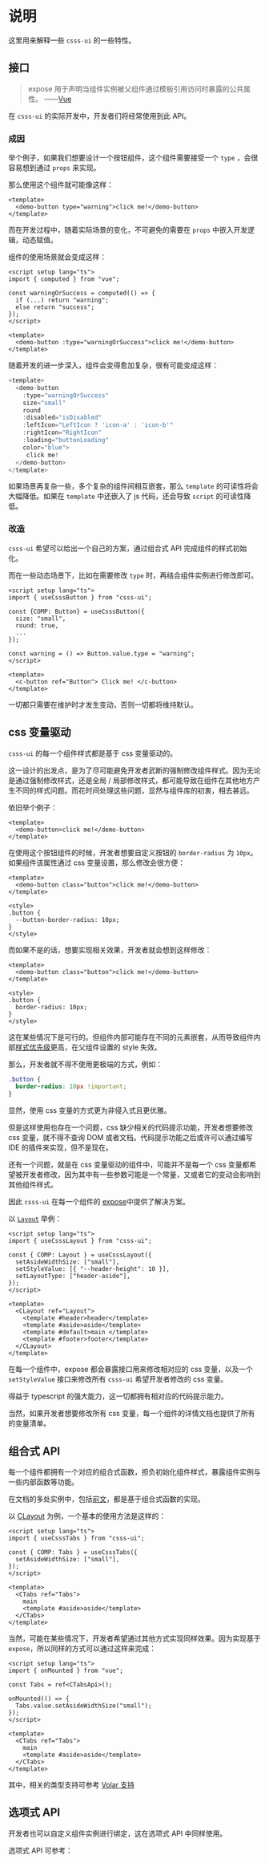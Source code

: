 # 说明

这里用来解释一些 `csss-ui` 的一些特性。

## 接口

> expose 用于声明当组件实例被父组件通过模板引用访问时暴露的公共属性。 ——[Vue](https://cn.vuejs.org/api/options-state.html#expose)

在 `csss-ui` 的实际开发中，开发者们将经常使用到此 API。

### 成因

举个例子，如果我们想要设计一个按钮组件，这个组件需要接受一个 `type` ，会很容易想到通过 `props` 来实现。

那么使用这个组件就可能像这样：

```vue
<template>
  <demo-button type="warning">click me!</demo-button>
</template>
```

而在开发过程中，随着实际场景的变化，不可避免的需要在 `props` 中嵌入开发逻辑，动态赋值。

组件的使用场景就会变成这样：

```vue
<script setup lang="ts">
import { computed } from "vue";

const warningOrSuccess = computed(() => {
  if (...) return "warning";
  else return "success";
});
</script>

<template>
  <demo-button :type="warningOrSuccess">click me!</demo-button>
</template>
```

随着开发的进一步深入，组件会变得愈加复杂，很有可能变成这样：

```js
<template>
  <demo-button
    :type="warningOrSuccess"
    size="small"
    round
    :disabled="isDisabled"
    :leftIcon="LeftIcon ? 'icon-a' : 'icon-b'"
    :rightIcon="RightIcon"
    :loading="buttonLoading"
    color="blue">
     click me!
  </demo-button>
</template>
```

如果场景再复杂一些，多个复杂的组件间相互嵌套，那么 `template` 的可读性将会大幅降低。如果在 `template` 中还嵌入了 js 代码，还会导致 `script` 的可读性降低。

### 改造

`csss-ui` 希望可以给出一个自己的方案，通过组合式 API 完成组件的样式初始化。

而在一些动态场景下，比如在需要修改 `type` 时，再结合组件实例进行修改即可。

```vue
<script setup lang="ts">
import { useCsssButton } from "csss-ui";

const {COMP: Button} = useCsssButton({
  size: "small",
  round: true,
  ...
});

const warning = () => Button.value.type = "warning";
</script>

<template>
  <c-button ref="Button"> Click me! </c-button>
</template>
```

一切都只需要在维护时才发生变动，否则一切都将维持默认。

## css 变量驱动

`csss-ui` 的每一个组件样式都是基于 css 变量驱动的。

这一设计的出发点，是为了尽可能避免开发者武断的强制修改组件样式。因为无论是通过强制修改样式，还是全局 / 局部修改样式，都可能导致在组件在其他地方产生不同的样式问题。而花时间处理这些问题，显然与组件库的初衷，相去甚远。

依旧举个例子：

```vue
<template>
  <demo-button>click me!</demo-button>
</template>
```

在使用这个按钮组件的时候，开发者想要自定义按钮的 `border-radius` 为 `10px`。如果组件该属性通过 css 变量设置，那么修改会很方便：

```vue
<template>
  <demo-button class="button">click me!</demo-button>
</template>

<style>
.button {
  --button-border-radius: 10px;
}
</style>
```

而如果不是的话，想要实现相关效果，开发者就会想到这样修改：

```vue
<template>
  <demo-button class="button">click me!</demo-button>
</template>

<style>
.button {
  border-radius: 10px;
}
</style>
```

这在某些情况下是可行的。但组件内部可能存在不同的元素嵌套，从而导致组件内部[样式优先级](https://developer.mozilla.org/zh-CN/docs/Web/CSS/Specificity)更高，在父组件设置的 style 失效。

那么，开发者就不得不使用更极端的方式，例如：

```css
.button {
  border-radius: 10px !important;
}
```

显然，使用 css 变量的方式更为非侵入式且更优雅。

但是这样使用也存在一个问题，css 缺少相关的代码提示功能，开发者想要修改 css 变量，就不得不查询 DOM 或者文档。代码提示功能之后或许可以通过编写 IDE 的插件来实现，但不是现在。

还有一个问题，就是在 css 变量驱动的组件中，可能并不是每一个 css 变量都希望被开发者修改，因为其中有一些参数可能是一个常量，又或者它的变动会影响到其他组件样式。

因此 `csss-ui` 在每一个组件的 [expose](#expose)中提供了解决方案。

以 [`Layout`](./layout.md) 举例：

```vue
<script setup lang="ts">
import { useCsssLayout } from "csss-ui";

const { COMP: Layout } = useCsssLayout({
  setAsideWidthSize: ["small"],
  setStyleValue: [{ "--header-height": 10 }],
  setLayoutType: ["header-aside"],
});
</script>

<template>
  <CLayout ref="Layout">
    <template #header>header</template>
    <template #aside>aside</template>
    <template #default>main </template>
    <template #footer>footer</template>
  </CLayout>
</template>
```

在每一个组件中，expose 都会暴露接口用来修改相对应的 css 变量，以及一个 `setStyleValue` 接口来修改所有 `csss-ui` 希望开发者修改的 css 变量。

得益于 typescript 的强大能力，这一切都拥有相对应的代码提示能力。

当然，如果开发者想要修改所有 css 变量，每一个组件的详情文档也提供了所有的变量清单。

## 组合式 API

每一个组件都拥有一个对应的组合式函数，担负初始化组件样式，暴露组件实例与一些内部函数等功能。

在文档的多处实例中，包括[前文](#改造)，都是基于组合式函数的实现。

以 [CLayout](./layout.md) 为例，一个基本的使用方法是这样的：

```vue
<script setup lang="ts">
import { useCsssTabs } from "csss-ui";

const { COMP: Tabs } = useCsssTabs({
  setAsideWidthSize: ["small"],
});
</script>

<template>
  <CTabs ref="Tabs">
    main
    <template #aside>aside</template>
  </CTabs>
</template>
```

当然，可能在某些情况下，开发者希望通过其他方式实现同样效果。因为实现基于`expose`，所以同样的方式可以通过这样来完成：

```vue
<script setup lang="ts">
import { onMounted } from "vue";

const Tabs = ref<CTabsApi>();

onMounted(() => {
  Tabs.value.setAsideWidthSize("small");
});
</script>

<template>
  <CTabs ref="Tabs">
    main
    <template #aside>aside</template>
  </CTabs>
</template>
```

其中，相关的类型支持可参考 [Volar 支持](./quick-start.md#volar-支持)

## 选项式 API

开发者也可以自定义组件实例进行绑定，这在选项式 API 中同样使用。

选项式 API 可参考：

<demo src="../../demos/layout/Optional.vue" raw/>
